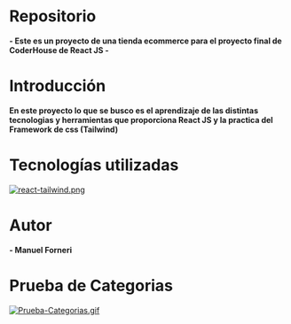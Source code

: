 # Repositorio

**- Este es un proyecto de una tienda ecommerce para el proyecto final de CoderHouse de React JS -**

# Introducción

**En este proyecto lo que se busco es el aprendizaje de las distintas tecnologias y herramientas que proporciona React JS y la practica del Framework de css (Tailwind)**

# Tecnologías utilizadas

[![react-tailwind.png](https://i.postimg.cc/HkPfrwqY/react-tailwind.png)](https://postimg.cc/k2KjZbMz)

# Autor

**- Manuel Forneri**

# Prueba de Categorias
[![Prueba-Categorias.gif](https://i.postimg.cc/XvRs63Kk/Prueba-Categorias.gif)](https://postimg.cc/67hrCkm8)
